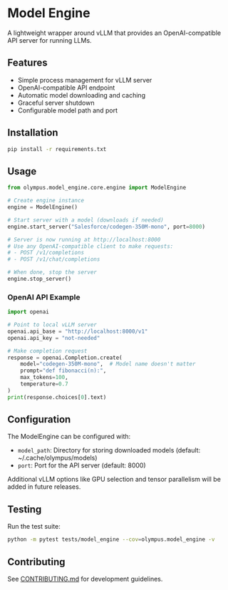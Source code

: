 # Model Engine

A lightweight wrapper around vLLM that provides an OpenAI-compatible API server for running LLMs.

## Features

- Simple process management for vLLM server
- OpenAI-compatible API endpoint
- Automatic model downloading and caching
- Graceful server shutdown
- Configurable model path and port

## Installation

```bash
pip install -r requirements.txt
```

## Usage

```python
from olympus.model_engine.core.engine import ModelEngine

# Create engine instance
engine = ModelEngine()

# Start server with a model (downloads if needed)
engine.start_server("Salesforce/codegen-350M-mono", port=8000)

# Server is now running at http://localhost:8000
# Use any OpenAI-compatible client to make requests:
# - POST /v1/completions
# - POST /v1/chat/completions

# When done, stop the server
engine.stop_server()
```

### OpenAI API Example

```python
import openai

# Point to local vLLM server
openai.api_base = "http://localhost:8000/v1"
openai.api_key = "not-needed"

# Make completion request
response = openai.Completion.create(
    model="codegen-350M-mono",  # Model name doesn't matter
    prompt="def fibonacci(n):",
    max_tokens=100,
    temperature=0.7
)
print(response.choices[0].text)
```

## Configuration

The ModelEngine can be configured with:

- `model_path`: Directory for storing downloaded models (default: ~/.cache/olympus/models)
- `port`: Port for the API server (default: 8000)

Additional vLLM options like GPU selection and tensor parallelism will be added in future releases.

## Testing

Run the test suite:

```bash
python -m pytest tests/model_engine --cov=olympus.model_engine -v
```

## Contributing

See [CONTRIBUTING.md](../../CONTRIBUTING.md) for development guidelines.
